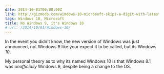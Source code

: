 ```yaml
---
date: 2014-10-01T00:00:00Z
link: http://gizmodo.com/windows-10-microsoft-skips-a-digit-with-latest-operati-1640805626
tags: Windows 10, Microsoft
title: No Windows 9, it's Windows 10
# url: /2014/10/01/Windows-10/
---
```


In the event you didn't know, the new version of Windows was just announced, not Windows 9 like your expect it to be called, but its Windows *10*.

My personal theory as to why its named Windows 10 is that Windows 8.1 was *unofficially* Windows 9, despite being a change to the OS.
